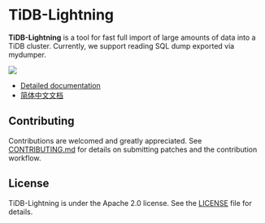 # TiDB-Lightning

**TiDB-Lightning** is a tool for fast full import of large amounts of data into a TiDB cluster.
Currently, we support reading SQL dump exported via mydumper.

![](https://pingcap.com/images/docs/tidb-lightning.svg)

* [Detailed documentation](https://pingcap.com/docs/tools/lightning/overview-architecture/)
* [简体中文文档](https://pingcap.com/docs-cn/tools/lightning/overview-architecture/)

## Contributing

Contributions are welcomed and greatly appreciated. See [CONTRIBUTING.md](CONTRIBUTING.md)
for details on submitting patches and the contribution workflow.

## License

TiDB-Lightning is under the Apache 2.0 license. See the [LICENSE](./LICENSE) file for details.
